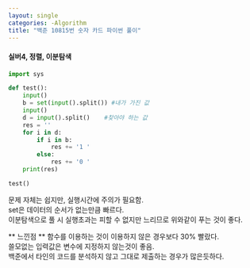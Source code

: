 ```yaml
---
layout: single
categories: -Algorithm
title: "백준 10815번 숫자 카드 파이썬 풀이"
---
```

#### 실버4, 정렬, 이분탐색

```py
import sys

def test():
    input()
    b = set(input().split()) #내가 가진 값
    input()
    d = input().split()    #찾아야 하는 값
    res = ''
    for i in d:
        if i in b:
            res += '1 '
        else:
            res += '0 '
    print(res)

test()
```
문제 자체는 쉽지만, 실행시간에 주의가 필요함.<br>
set은 데이터의 순서가 없는만큼 빠르다.<br>
이분탐색으로 풀 시 실행초과는 피할 수 없지만 느리므로 위와같이 푸는 것이 좋다.<br>

** 느낀점 **
함수를 이용하는 것이 이용하지 않은 경우보다 30% 빨랐다.<br>
쓸모없는 입력값은 변수에 지정하지 않는것이 좋음.<br>
백준에서 타인의 코드를 분석하지 않고 그대로 제출하는 경우가 많은듯하다.